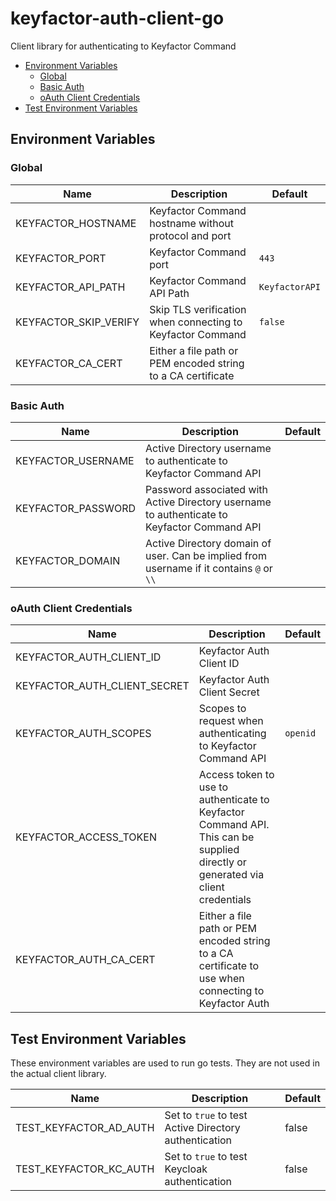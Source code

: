 # keyfactor-auth-client-go

Client library for authenticating to Keyfactor Command

<!-- toc -->

- [Environment Variables](#environment-variables)
    * [Global](#global)
    * [Basic Auth](#basic-auth)
    * [oAuth Client Credentials](#oauth-client-credentials)
- [Test Environment Variables](#test-environment-variables)

<!-- tocstop -->

## Environment Variables

### Global

| Name                  | Description                                                  | Default        |
|-----------------------|--------------------------------------------------------------|----------------|
| KEYFACTOR_HOSTNAME    | Keyfactor Command hostname without protocol and port         |                |
| KEYFACTOR_PORT        | Keyfactor Command port                                       | `443`          |
| KEYFACTOR_API_PATH    | Keyfactor Command API Path                                   | `KeyfactorAPI` |
| KEYFACTOR_SKIP_VERIFY | Skip TLS verification when connecting to Keyfactor Command   | `false`        |
| KEYFACTOR_CA_CERT     | Either a file path or PEM encoded string to a CA certificate |                |

### Basic Auth

| Name               | Description                                                                                 | Default |
|--------------------|---------------------------------------------------------------------------------------------|---------|
| KEYFACTOR_USERNAME | Active Directory username to authenticate to Keyfactor Command API                          |         |
| KEYFACTOR_PASSWORD | Password associated with Active Directory username to authenticate to Keyfactor Command API |         |
| KEYFACTOR_DOMAIN   | Active Directory domain of user. Can be implied from username if it contains `@` or `\\`    |         |

### oAuth Client Credentials

| Name                         | Description                                                                                                                     | Default  |
|------------------------------|---------------------------------------------------------------------------------------------------------------------------------|----------|
| KEYFACTOR_AUTH_CLIENT_ID     | Keyfactor Auth Client ID                                                                                                        |          |
| KEYFACTOR_AUTH_CLIENT_SECRET | Keyfactor Auth Client Secret                                                                                                    |          |
| KEYFACTOR_AUTH_SCOPES        | Scopes to request when authenticating to Keyfactor Command API                                                                  | `openid` |
| KEYFACTOR_ACCESS_TOKEN       | Access token to use to authenticate to Keyfactor Command API. This can be supplied directly or generated via client credentials |          |
| KEYFACTOR_AUTH_CA_CERT       | Either a file path or PEM encoded string to a CA certificate to use when connecting to Keyfactor Auth                           |          |

## Test Environment Variables

These environment variables are used to run go tests. They are not used in the actual client library.

| Name                   | Description                                           | Default |
|------------------------|-------------------------------------------------------|---------|
| TEST_KEYFACTOR_AD_AUTH | Set to `true` to test Active Directory authentication | false   |
| TEST_KEYFACTOR_KC_AUTH | Set to `true` to test Keycloak authentication         | false   |
